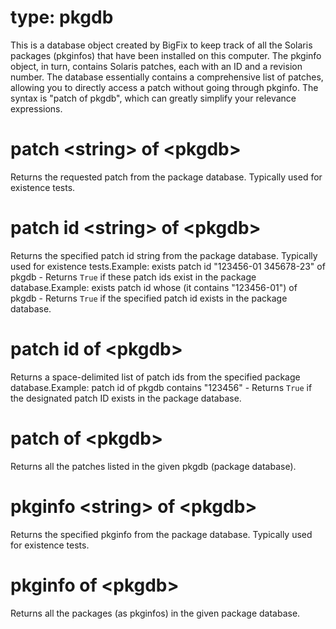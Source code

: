 # type: pkgdb

This is a database object created by BigFix to keep track of all the Solaris packages (pkginfos) that have been installed on this computer. The pkginfo object, in turn, contains Solaris patches, each with an ID and a revision number. The database essentially contains a comprehensive list of patches, allowing you to directly access a patch without going through pkginfo. The syntax is &quot;patch of pkgdb&quot;, which can greatly simplify your relevance expressions.

# patch &lt;string&gt; of &lt;pkgdb&gt;

Returns the requested patch from the package database. Typically used for existence tests.

# patch id &lt;string&gt; of &lt;pkgdb&gt;

Returns the specified patch id string from the package database. Typically used for existence tests.Example: exists patch id &quot;123456-01 345678-23&quot; of pkgdb - Returns `True` if these patch ids exist in the package database.Example: exists patch id whose (it contains &quot;123456-01&quot;) of pkgdb - Returns `True` if the specified patch id exists in the package database.

# patch id of &lt;pkgdb&gt;

Returns a space-delimited list of patch ids from the specified package database.Example: patch id of pkgdb contains &quot;123456&quot; - Returns `True` if the designated patch ID exists in the package database.

# patch of &lt;pkgdb&gt;

Returns all the patches listed in the given pkgdb (package database).

# pkginfo &lt;string&gt; of &lt;pkgdb&gt;

Returns the specified pkginfo from the package database. Typically used for existence tests.

# pkginfo of &lt;pkgdb&gt;

Returns all the packages (as pkginfos) in the given package database.
